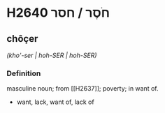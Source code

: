 # H2640 חֹסֶר / חסר

## chôçer

_(kho'-ser | hoh-SER | hoh-SER)_

### Definition

masculine noun; from [[H2637]]; poverty; in want of.

- want, lack, want of, lack of
